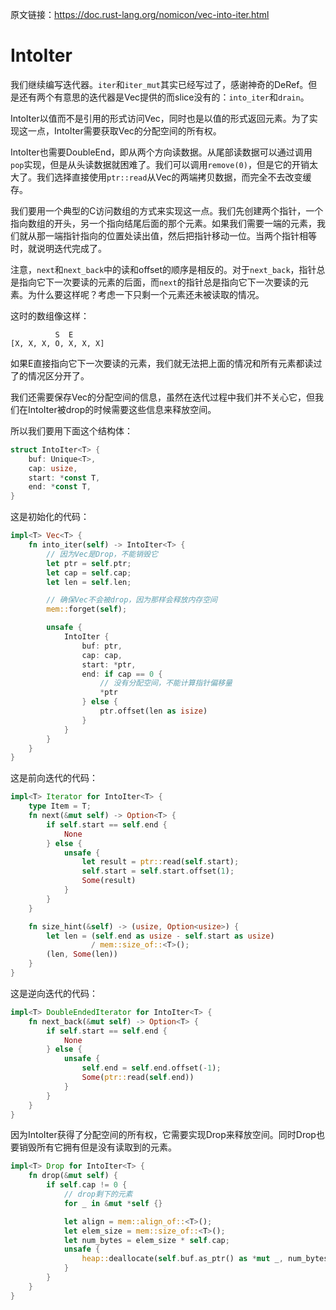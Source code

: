 原文链接：<https://doc.rust-lang.org/nomicon/vec-into-iter.html>

# IntoIter

我们继续编写迭代器。`iter`和`iter_mut`其实已经写过了，感谢神奇的DeRef。但是还有两个有意思的迭代器是Vec提供的而slice没有的：`into_iter`和`drain`。

IntoIter以值而不是引用的形式访问Vec，同时也是以值的形式返回元素。为了实现这一点，IntoIter需要获取Vec的分配空间的所有权。

IntoIter也需要DoubleEnd，即从两个方向读数据。从尾部读数据可以通过调用`pop`实现，但是从头读数据就困难了。我们可以调用`remove(0)`，但是它的开销太大了。我们选择直接使用`ptr::read`从Vec的两端拷贝数据，而完全不去改变缓存。

我们要用一个典型的C访问数组的方式来实现这一点。我们先创建两个指针，一个指向数组的开头，另一个指向结尾后面的那个元素。如果我们需要一端的元素，我们就从那一端指针指向的位置处读出值，然后把指针移动一位。当两个指针相等时，就说明迭代完成了。

注意，`next`和`next_back`中的读和offset的顺序是相反的。对于`next_back`，指针总是指向它下一次要读的元素的后面，而`next`的指针总是指向它下一次要读的元素。为什么要这样呢？考虑一下只剩一个元素还未被读取的情况。

这时的数组像这样：

```
          S  E
[X, X, X, O, X, X, X]
```

如果E直接指向它下一次要读的元素，我们就无法把上面的情况和所有元素都读过了的情况区分开了。

我们还需要保存Vec的分配空间的信息，虽然在迭代过程中我们并不关心它，但我们在IntoIter被drop的时候需要这些信息来释放空间。

所以我们要用下面这个结构体：

```rust
struct IntoIter<T> {
    buf: Unique<T>,
    cap: usize,
    start: *const T,
    end: *const T,
}
```

这是初始化的代码：

```rust
impl<T> Vec<T> {
    fn into_iter(self) -> IntoIter<T> {
        // 因为Vec是Drop，不能销毁它
        let ptr = self.ptr;
        let cap = self.cap;
        let len = self.len;

        // 确保Vec不会被drop，因为那样会释放内存空间
        mem::forget(self);

        unsafe {
            IntoIter {
                buf: ptr,
                cap: cap,
                start: *ptr,
                end: if cap == 0 {
                    // 没有分配空间，不能计算指针偏移量
                    *ptr
                } else {
                    ptr.offset(len as isize)
                }
            }
        }
    }
}
```

这是前向迭代的代码：

```rust
impl<T> Iterator for IntoIter<T> {
    type Item = T;
    fn next(&mut self) -> Option<T> {
        if self.start == self.end {
            None
        } else {
            unsafe {
                let result = ptr::read(self.start);
                self.start = self.start.offset(1);
                Some(result)
            }
        }
    }

    fn size_hint(&self) -> (usize, Option<usize>) {
        let len = (self.end as usize - self.start as usize)
                  / mem::size_of::<T>();
        (len, Some(len))
    }
}
```

这是逆向迭代的代码：

```rust
impl<T> DoubleEndedIterator for IntoIter<T> {
    fn next_back(&mut self) -> Option<T> {
        if self.start == self.end {
            None
        } else {
            unsafe {
                self.end = self.end.offset(-1);
                Some(ptr::read(self.end))
            }
        }
    }
}
```

因为IntoIter获得了分配空间的所有权，它需要实现Drop来释放空间。同时Drop也要销毁所有它拥有但是没有读取到的元素。

```rust
impl<T> Drop for IntoIter<T> {
    fn drop(&mut self) {
        if self.cap != 0 {
            // drop剩下的元素
            for _ in &mut *self {}

            let align = mem::align_of::<T>();
            let elem_size = mem::size_of::<T>();
            let num_bytes = elem_size * self.cap;
            unsafe {
                heap::deallocate(self.buf.as_ptr() as *mut _, num_bytes, align);
            }
        }
    }
}
```